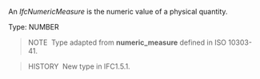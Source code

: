 An _IfcNumericMeasure_ is the numeric value of a physical quantity.

Type: NUMBER

> NOTE&nbsp; Type adapted from **numeric_measure** defined in ISO 10303-41.

> HISTORY&nbsp; New type in IFC1.5.1.
